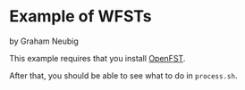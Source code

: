 # Example of WFSTs

by Graham Neubig

This example requires that you install [OpenFST](http://www.openfst.org/twiki/bin/view/FST/WebHome).

After that, you should be able to see what to do in `process.sh`.
